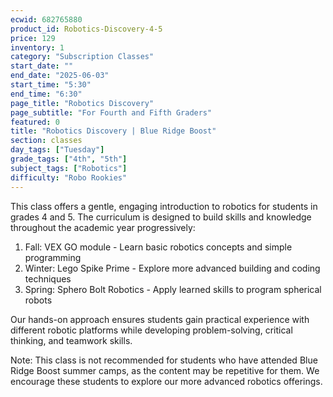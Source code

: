 ```yaml
---
ecwid: 682765880
product_id: Robotics-Discovery-4-5
price: 129
inventory: 1
category: "Subscription Classes"
start_date: ""
end_date: "2025-06-03"
start_time: "5:30"
end_time: "6:30"
page_title: "Robotics Discovery"
page_subtitle: "For Fourth and Fifth Graders"
featured: 0
title: "Robotics Discovery | Blue Ridge Boost"
section: classes
day_tags: ["Tuesday"]
grade_tags: ["4th", "5th"]
subject_tags: ["Robotics"]
difficulty: "Robo Rookies"
---
```

<p>This class offers a gentle, engaging introduction to robotics for students in grades 4 and 5. The curriculum is designed to build skills and knowledge throughout the academic year progressively:<br></p><ol><li>Fall: VEX GO module - Learn basic robotics concepts and simple programming</li><li>Winter: Lego Spike Prime - Explore more advanced building and coding techniques</li><li>Spring: Sphero Bolt Robotics - Apply learned skills to program spherical robots</li></ol><p>Our hands-on approach ensures students gain practical experience with different robotic platforms while developing problem-solving, critical thinking, and teamwork skills.</p><p>Note: This class is not recommended for students who have attended Blue Ridge Boost summer camps, as the content may be repetitive for them. We encourage these students to explore our more advanced robotics offerings.</p>
